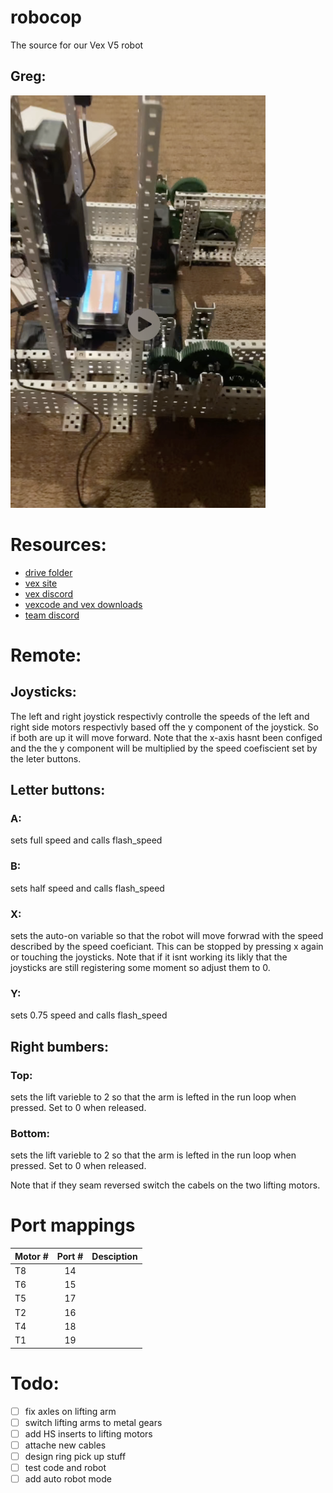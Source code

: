 # robocop
The source for our Vex V5 robot

## Greg:
[![Our robot](https://github.com/Joshuah143/robocop/blob/main/img.png "GREG")](https://github.com/Joshuah143/robocop)

# Resources:

 - [drive folder](https://drive.google.com/open?id=127Mzc9Ae0EIo83zuiMaaNYiwo3xQIhEh&authuser=joshuah143%40educbe.ca&usp=drive_fs)
 - [vex site](https://www.vexrobotics.com/)
 - [vex discord](https://discord.gg/KvU8BWwh)
 - [vexcode and vex downloads](https://www.vexrobotics.com/vexcode-download)
 - [team discord](https://discord.gg/7j5vRAp8)

# Remote:

## Joysticks:

The left and right joystick respectivly controlle the speeds of the left and right side motors respectivly based off the y component of the joystick. So if both are up it will move forward. Note that the x-axis hasnt been configed and the the y component will be multiplied by the speed coefiscient set by the leter buttons.

## Letter buttons:

### A:

sets full speed and calls flash_speed

### B:

sets half speed and calls flash_speed

### X:

sets the auto-on variable so that the robot will move forwrad with the speed described by the speed coeficiant. This can be stopped by pressing x again or touching the joysticks. Note that if it isnt working its likly that the joysticks are still registering some moment so adjust them to 0.

### Y:

sets 0.75 speed and calls flash_speed

## Right bumbers:

### Top:

sets the lift varieble to 2 so that the arm is lefted in the run loop when pressed. Set to 0 when released.

### Bottom:

sets the lift varieble to 2 so that the arm is lefted in the run loop when pressed. Set to 0 when released.

Note that if they seam reversed switch the cabels on the two lifting motors.

# Port mappings

|**Motor #**|**Port #**|**Desciption**|
|:---|:---:|---:|
|T8|14| 
|T6|15|
|T5|17|
|T2|16|
|T4|18|
|T1|19|

# Todo:

 - [ ] fix axles on lifting arm
 - [ ] switch lifting arms to metal gears
 - [ ] add HS inserts to lifting motors
 - [ ] attache new cables
 - [ ] design ring pick up stuff
 - [ ] test code and robot
 - [ ] add auto robot mode
